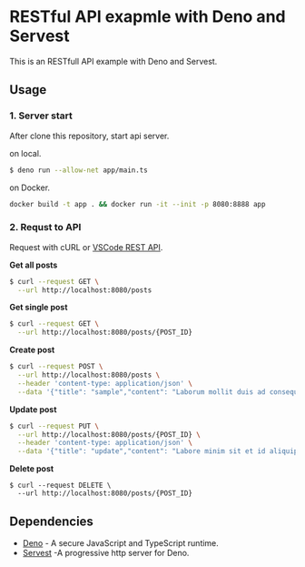 # RESTful API exapmle with Deno and Servest

This is an RESTfull API example with Deno and Servest.

## Usage

### 1. Server start

After clone this repository, start api server.

on local.
```bash
$ deno run --allow-net app/main.ts
```

on Docker.

```bash
docker build -t app . && docker run -it --init -p 8080:8888 app
```

### 2. Requst to API
Request with cURL or [VSCode REST API](https://marketplace.visualstudio.com/items?itemName=humao.rest-client).

**Get all posts**
```bash
$ curl --request GET \
  --url http://localhost:8080/posts
```

**Get single post**

```bash
$ curl --request GET \
  --url http://localhost:8080/posts/{POST_ID}
```

**Create post**

```bash
$ curl --request POST \
  --url http://localhost:8080/posts \
  --header 'content-type: application/json' \
  --data '{"title": "sample","content": "Laborum mollit duis ad consequat."}'
```

**Update post**

```bash
$ curl --request PUT \
  --url http://localhost:8080/posts/{POST_ID} \
  --header 'content-type: application/json' \
  --data '{"title": "update","content": "Labore minim sit et id aliquip ad voluptate nisi mollit incididunt id irure enim."}'
```

**Delete post**

```
$ curl --request DELETE \
  --url http://localhost:8080/posts/{POST_ID}
```

## Dependencies

- [Deno](https://github.com/denoland/deno) - A secure JavaScript and TypeScript runtime.
- [Servest](https://github.com/keroxp/servest) -A progressive http server for Deno.